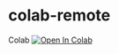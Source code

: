 # colab-remote
Colab
[![Open In Colab](https://colab.research.google.com/assets/colab-badge.svg)](https://colab.research.google.com/github/Kimyobu/colab-remote/blob/main/colab.ipynb)
